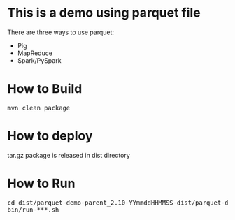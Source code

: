 # This is a demo using parquet file

There are three ways to use parquet:

* Pig
* MapReduce
* Spark/PySpark


# How to Build

<pre>
mvn clean package
</pre>

# How to deploy

tar.gz package is released in dist directory

# How to Run

<pre>
cd dist/parquet-demo-parent_2.10-YYmmddHHMMSS-dist/parquet-demo-parent_2.10-YYmmddHHMMSS/
bin/run-***.sh
</pre>
